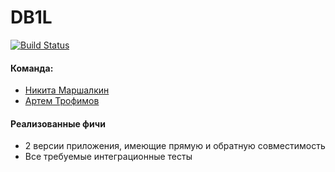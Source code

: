 # DB1L

[![Build Status](https://travis-ci.org/DB1L/csc-bdse.svg?branch=csc-bdse-task2)](https://travis-ci.org/DB1L/csc-bdse)

#### Команда:

- [Никита Маршалкин](https://compscicenter.ru/users/878/)
- [Артем Трофимов](https://compscicenter.ru/users/1814/)

#### Реализованные фичи

 - 2 версии приложения, имеющие прямую и обратную совместимость
 - Все требуемые интеграционные тесты
 